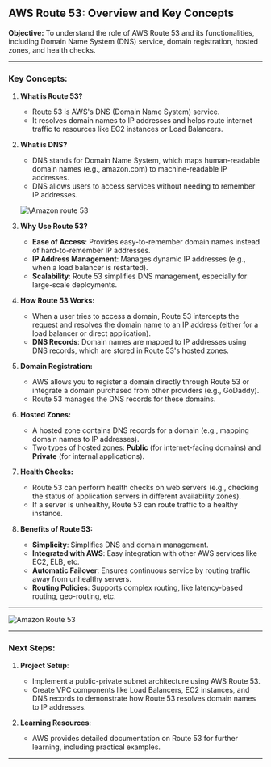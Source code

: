 ## AWS Route 53: Overview and Key Concepts

**Objective:**
To understand the role of AWS Route 53 and its functionalities, including Domain Name System (DNS) service, domain registration, hosted zones, and health checks.

---

### Key Concepts:

1. **What is Route 53?**

   - Route 53 is AWS's DNS (Domain Name System) service.
   - It resolves domain names to IP addresses and helps route internet traffic to resources like EC2 instances or Load Balancers.

2. **What is DNS?**

   - DNS stands for Domain Name System, which maps human-readable domain names (e.g., amazon.com) to machine-readable IP addresses.
   - DNS allows users to access services without needing to remember IP addresses.

   ![\Amazon route 53](https://media.geeksforgeeks.org/wp-content/uploads/20200704210256/UntitledDiagram6.jpg)

3. **Why Use Route 53?**

   - **Ease of Access**: Provides easy-to-remember domain names instead of hard-to-remember IP addresses.
   - **IP Address Management**: Manages dynamic IP addresses (e.g., when a load balancer is restarted).
   - **Scalability**: Route 53 simplifies DNS management, especially for large-scale deployments.

4. **How Route 53 Works:**

   - When a user tries to access a domain, Route 53 intercepts the request and resolves the domain name to an IP address (either for a load balancer or direct application).
   - **DNS Records**: Domain names are mapped to IP addresses using DNS records, which are stored in Route 53's hosted zones.

5. **Domain Registration:**

   - AWS allows you to register a domain directly through Route 53 or integrate a domain purchased from other providers (e.g., GoDaddy).
   - Route 53 manages the DNS records for these domains.

6. **Hosted Zones:**

   - A hosted zone contains DNS records for a domain (e.g., mapping domain names to IP addresses).
   - Two types of hosted zones: **Public** (for internet-facing domains) and **Private** (for internal applications).

7. **Health Checks:**

   - Route 53 can perform health checks on web servers (e.g., checking the status of application servers in different availability zones).
   - If a server is unhealthy, Route 53 can route traffic to a healthy instance.

8. **Benefits of Route 53:**
   - **Simplicity**: Simplifies DNS and domain management.
   - **Integrated with AWS**: Easy integration with other AWS services like EC2, ELB, etc.
   - **Automatic Failover**: Ensures continuous service by routing traffic away from unhealthy servers.
   - **Routing Policies**: Supports complex routing, like latency-based routing, geo-routing, etc.

---

![Amazon Route 53](https://media.geeksforgeeks.org/wp-content/uploads/20240418174125/Amazon-Route53-Architecture.webp)

---

### Next Steps:

1. **Project Setup**:

   - Implement a public-private subnet architecture using AWS Route 53.
   - Create VPC components like Load Balancers, EC2 instances, and DNS records to demonstrate how Route 53 resolves domain names to IP addresses.

2. **Learning Resources**:
   - AWS provides detailed documentation on Route 53 for further learning, including practical examples.

---
